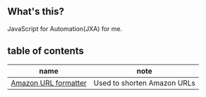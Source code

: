 ## What's this?

JavaScript for Automation(JXA) for me.  

## table of contents

| name | note |
| -- | -- |
| [Amazon URL formatter](./amazon-url-formatter/) | Used to shorten Amazon URLs |